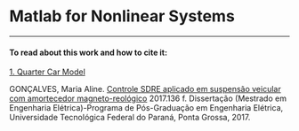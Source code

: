 # Matlab for Nonlinear Systems
---
#### To read about this work and how to cite it:
[1. Quarter Car Model](https://github.com/m-a-g-a/Matlab-for-Nonlinear-Systems/tree/main/Quarter%20Car%20model)
  
  GONÇALVES, Maria Aline. [Controle SDRE aplicado em suspensão veicular com amortecedor magneto-reológico](http://repositorio.utfpr.edu.br/jspui/handle/1/2533) 2017.136 f. Dissertação (Mestrado em Engenharia Elétrica)-Programa de Pós-Graduação em Engenharia Elétrica, Universidade Tecnológica Federal do Paraná, Ponta Grossa, 2017.

